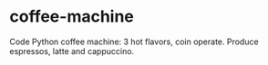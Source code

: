 # coffee-machine
Code Python coffee machine:  3 hot flavors, coin operate.  Produce espressos, latte and cappuccino.
